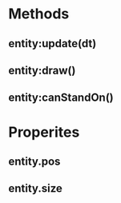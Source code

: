 # Methods

## entity:update(dt)

## entity:draw()

## entity:canStandOn()

# Properites

## entity.pos 

## entity.size